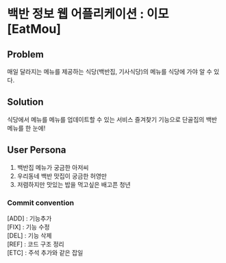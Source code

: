 # 백반 정보 웹 어플리케이션 : 이모 [EatMou]

## Problem
매일 달라지는 메뉴를 제공하는 식당(백반집, 기사식당)의 메뉴를 식당에 가야 알 수 있다.

## Solution
식당에서 메뉴를 메뉴를 업데이트할 수 있는 서비스
즐겨찾기 기능으로 단골집의 백반 메뉴를 한 눈에!

## User Persona
1. 백반집 메뉴가 궁금한 아저씨
2. 우리동네 백반 맛집이 궁금한 허영만
3. 저렴하지만 맛있는 밥을 먹고싶은 배고픈 청년


### Commit convention
[ADD] : 기능추가  
[FIX] : 기능 수정  
[DEL] : 기능 삭제  
[REF] : 코드 구조 정리  
[ETC] : 주석 추가와 같은 잡일  
 

